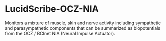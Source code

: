 LucidScribe-OCZ-NIA
====================

Monitors a mixture of muscle, skin and nerve activity including sympathetic and parasympathetic components that can be summarized as biopotentials from the OCZ / BCInet NIA (Neural Impulse Actuator).